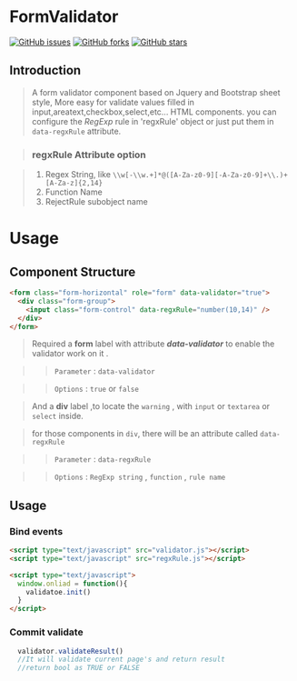 # FormValidator

[![GitHub issues](https://img.shields.io/github/issues/HamHwong/FormValidator.svg)](https://github.com/HamHwong/FormValidator/issues) [![GitHub forks](https://img.shields.io/github/forks/HamHwong/FormValidator.svg)](https://github.com/HamHwong/FormValidator/network)
 [![GitHub stars](https://img.shields.io/github/stars/HamHwong/FormValidator.svg)](https://github.com/HamHwong/FormValidator/stargazers)

## Introduction

> A form validator component based on Jquery and Bootstrap sheet style, More easy for validate values filled in input,areatext,checkbox,select,etc... HTML components. you can configure the _RegExp_ rule in 'regxRule' object or just put them in `data-regxRule` attribute.

> ### regxRule Attribute option

> 1. Regex String, like `\\w[-\\w.+]*@([A-Za-z0-9][-A-Za-z0-9]+\\.)+[A-Za-z]{2,14}`
> 2. Function Name
> 3. RejectRule subobject name

# Usage

## Component Structure

```html
<form class="form-horizontal" role="form" data-validator="true">
  <div class="form-group">
    <input class="form-control" data-regxRule="number(10,14)" />
  </div>
</form>
```

> Required a **form** label with attribute **_data-validator_** to enable the validator work on it .

> > `Parameter` : `data-validator`

> > `Options` : `true` or `false`

> And a **div** label ,to locate the `warning` , with `input` or `textarea` or `select` inside.

> for those components in `div`, there will be an attribute called `data-regxRule`

> > `Parameter` : `data-regxRule`

> > `Options` : `RegExp string` , `function` , `rule name`

## Usage

### Bind events

```html
<script type="text/javascript" src="validator.js"></script>
<script type="text/javascript" src="regxRule.js"></script>

<script type="text/javascript">
  window.onliad = function(){
    validatoe.init()
  }
</script>
```

### Commit validate

```javascript
  validator.validateResult()
  //It will validate current page's and return result
  //return bool as TRUE or FALSE
```
